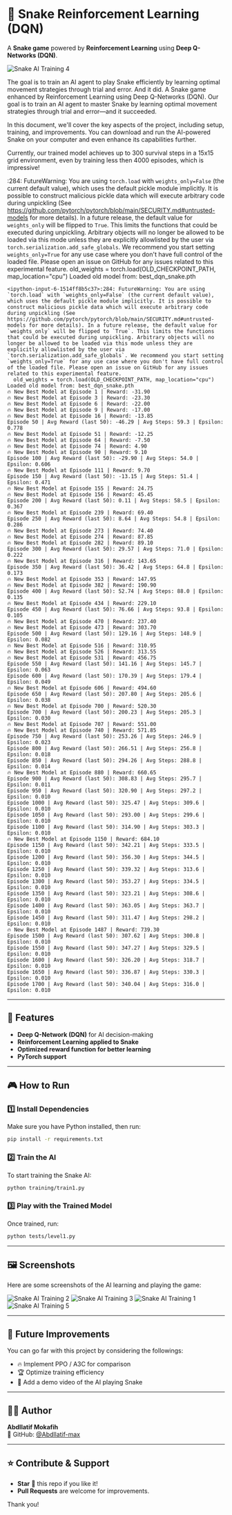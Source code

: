 # 🐍 Snake Reinforcement Learning (DQN)

A **Snake game** powered by **Reinforcement Learning** using **Deep Q-Networks (DQN)**.  


![Snake AI Training 4](images/4.png)

The goal is to train an AI agent to play Snake efficiently by learning optimal movement strategies through trial and error. And it did.
A Snake game enhanced by Reinforcement Learning using Deep Q-Networks (DQN).
Our goal is to train an AI agent to master Snake by learning optimal movement strategies through trial and error—and it succeeded.

In this document, we'll cover the key aspects of the project, including setup, training, and improvements. You can download and run the AI-powered Snake on your computer and even enhance its capabilities further.

Currently, our trained model achieves up to 300 survival steps in a 15x15 grid environment, even by training less then 4000 episodes, which is impressive!

<ipython-input-6-1514ff8b5c37>:284: FutureWarning: You are using `torch.load` with `weights_only=False` (the current default value), which uses the default pickle module implicitly. It is possible to construct malicious pickle data which will execute arbitrary code during unpickling (See https://github.com/pytorch/pytorch/blob/main/SECURITY.md#untrusted-models for more details). In a future release, the default value for `weights_only` will be flipped to `True`. This limits the functions that could be executed during unpickling. Arbitrary objects will no longer be allowed to be loaded via this mode unless they are explicitly allowlisted by the user via `torch.serialization.add_safe_globals`. We recommend you start setting `weights_only=True` for any use case where you don't have full control of the loaded file. Please open an issue on GitHub for any issues related to this experimental feature.
  old_weights = torch.load(OLD_CHECKPOINT_PATH, map_location="cpu")
Loaded old model from: best_dqn_snake.pth

```
<ipython-input-6-1514ff8b5c37>:284: FutureWarning: You are using `torch.load` with `weights_only=False` (the current default value), which uses the default pickle module implicitly. It is possible to construct malicious pickle data which will execute arbitrary code during unpickling (See https://github.com/pytorch/pytorch/blob/main/SECURITY.md#untrusted-models for more details). In a future release, the default value for `weights_only` will be flipped to `True`. This limits the functions that could be executed during unpickling. Arbitrary objects will no longer be allowed to be loaded via this mode unless they are explicitly allowlisted by the user via `torch.serialization.add_safe_globals`. We recommend you start setting `weights_only=True` for any use case where you don't have full control of the loaded file. Please open an issue on GitHub for any issues related to this experimental feature.
  old_weights = torch.load(OLD_CHECKPOINT_PATH, map_location="cpu")
Loaded old model from: best_dqn_snake.pth
🔥 New Best Model at Episode 1 | Reward: -31.90
🔥 New Best Model at Episode 3 | Reward: -23.30
🔥 New Best Model at Episode 6 | Reward: -22.00
🔥 New Best Model at Episode 9 | Reward: -17.00
🔥 New Best Model at Episode 16 | Reward: -13.85
Episode 50 | Avg Reward (last 50): -46.29 | Avg Steps: 59.3 | Epsilon: 0.778
🔥 New Best Model at Episode 51 | Reward: -12.25
🔥 New Best Model at Episode 64 | Reward: -7.50
🔥 New Best Model at Episode 74 | Reward: 4.90
🔥 New Best Model at Episode 90 | Reward: 9.10
Episode 100 | Avg Reward (last 50): -29.90 | Avg Steps: 54.0 | Epsilon: 0.606
🔥 New Best Model at Episode 111 | Reward: 9.70
Episode 150 | Avg Reward (last 50): -13.15 | Avg Steps: 51.4 | Epsilon: 0.471
🔥 New Best Model at Episode 155 | Reward: 24.75
🔥 New Best Model at Episode 156 | Reward: 45.45
Episode 200 | Avg Reward (last 50): 0.11 | Avg Steps: 58.5 | Epsilon: 0.367
🔥 New Best Model at Episode 239 | Reward: 69.40
Episode 250 | Avg Reward (last 50): 8.64 | Avg Steps: 54.8 | Epsilon: 0.286
🔥 New Best Model at Episode 273 | Reward: 74.40
🔥 New Best Model at Episode 274 | Reward: 87.85
🔥 New Best Model at Episode 282 | Reward: 89.10
Episode 300 | Avg Reward (last 50): 29.57 | Avg Steps: 71.0 | Epsilon: 0.222
🔥 New Best Model at Episode 316 | Reward: 143.65
Episode 350 | Avg Reward (last 50): 36.42 | Avg Steps: 64.8 | Epsilon: 0.173
🔥 New Best Model at Episode 353 | Reward: 147.95
🔥 New Best Model at Episode 382 | Reward: 190.90
Episode 400 | Avg Reward (last 50): 52.74 | Avg Steps: 88.0 | Epsilon: 0.135
🔥 New Best Model at Episode 434 | Reward: 229.10
Episode 450 | Avg Reward (last 50): 76.66 | Avg Steps: 93.8 | Epsilon: 0.105
🔥 New Best Model at Episode 470 | Reward: 237.40
🔥 New Best Model at Episode 473 | Reward: 303.70
Episode 500 | Avg Reward (last 50): 129.16 | Avg Steps: 148.9 | Epsilon: 0.082
🔥 New Best Model at Episode 516 | Reward: 310.95
🔥 New Best Model at Episode 526 | Reward: 313.55
🔥 New Best Model at Episode 531 | Reward: 456.75
Episode 550 | Avg Reward (last 50): 141.16 | Avg Steps: 145.7 | Epsilon: 0.063
Episode 600 | Avg Reward (last 50): 170.39 | Avg Steps: 179.4 | Epsilon: 0.049
🔥 New Best Model at Episode 606 | Reward: 494.60
Episode 650 | Avg Reward (last 50): 207.80 | Avg Steps: 205.6 | Epsilon: 0.038
🔥 New Best Model at Episode 700 | Reward: 520.30
Episode 700 | Avg Reward (last 50): 200.23 | Avg Steps: 205.3 | Epsilon: 0.030
🔥 New Best Model at Episode 707 | Reward: 551.00
🔥 New Best Model at Episode 740 | Reward: 571.85
Episode 750 | Avg Reward (last 50): 253.26 | Avg Steps: 246.9 | Epsilon: 0.023
Episode 800 | Avg Reward (last 50): 266.51 | Avg Steps: 256.8 | Epsilon: 0.018
Episode 850 | Avg Reward (last 50): 294.26 | Avg Steps: 288.8 | Epsilon: 0.014
🔥 New Best Model at Episode 880 | Reward: 660.65
Episode 900 | Avg Reward (last 50): 308.83 | Avg Steps: 295.7 | Epsilon: 0.011
Episode 950 | Avg Reward (last 50): 320.90 | Avg Steps: 297.2 | Epsilon: 0.010
Episode 1000 | Avg Reward (last 50): 325.47 | Avg Steps: 309.6 | Epsilon: 0.010
Episode 1050 | Avg Reward (last 50): 293.00 | Avg Steps: 299.6 | Epsilon: 0.010
Episode 1100 | Avg Reward (last 50): 314.90 | Avg Steps: 303.3 | Epsilon: 0.010
🔥 New Best Model at Episode 1150 | Reward: 684.10
Episode 1150 | Avg Reward (last 50): 342.21 | Avg Steps: 333.5 | Epsilon: 0.010
Episode 1200 | Avg Reward (last 50): 356.30 | Avg Steps: 344.5 | Epsilon: 0.010
Episode 1250 | Avg Reward (last 50): 339.32 | Avg Steps: 313.6 | Epsilon: 0.010
Episode 1300 | Avg Reward (last 50): 353.27 | Avg Steps: 334.5 | Epsilon: 0.010
Episode 1350 | Avg Reward (last 50): 323.21 | Avg Steps: 308.6 | Epsilon: 0.010
Episode 1400 | Avg Reward (last 50): 363.05 | Avg Steps: 363.7 | Epsilon: 0.010
Episode 1450 | Avg Reward (last 50): 311.47 | Avg Steps: 298.2 | Epsilon: 0.010
🔥 New Best Model at Episode 1487 | Reward: 739.30
Episode 1500 | Avg Reward (last 50): 307.62 | Avg Steps: 300.8 | Epsilon: 0.010
Episode 1550 | Avg Reward (last 50): 347.27 | Avg Steps: 329.5 | Epsilon: 0.010
Episode 1600 | Avg Reward (last 50): 326.20 | Avg Steps: 318.7 | Epsilon: 0.010
Episode 1650 | Avg Reward (last 50): 336.87 | Avg Steps: 330.3 | Epsilon: 0.010
Episode 1700 | Avg Reward (last 50): 340.04 | Avg Steps: 316.0 | Epsilon: 0.010
```

---

## 📌 Features
- **Deep Q-Network (DQN)** for AI decision-making
- **Reinforcement Learning applied to Snake**
- **Optimized reward function for better learning**
- **PyTorch support**

---

## 🎮 How to Run
### 1️⃣ Install Dependencies  
Make sure you have Python installed, then run:

```sh
pip install -r requirements.txt
```

### 2️⃣ Train the AI
To start training the Snake AI:

```sh
python training/train1.py
```

### 3️⃣ Play with the Trained Model
Once trained, run:

```sh
python tests/level1.py
```

---

## 🖼️ Screenshots

Here are some screenshots of the AI learning and playing the game:


![Snake AI Training 2](images/2.png)
![Snake AI Training 3](images/3.png)
![Snake AI Training 1](images/1.png)
![Snake AI Training 5](images/5.png)

---

## 🚀 Future Improvements
You can go far with this project by considering the followings:
- 🔥 Implement PPO / A3C for comparison
- 🏆 Optimize training efficiency
- 🎥 Add a demo video of the AI playing Snake

---

## 👨‍💻 Author
**Abdllatif Mokafih**  
📌 GitHub: [@Abdllatif-max](https://github.com/Abdllatif-max)  

---

## ⭐ Contribute & Support
- **Star** 🌟 this repo if you like it!
- **Pull Requests** are welcome for improvements.

Thank you!
